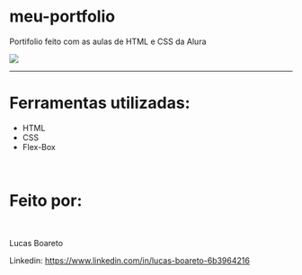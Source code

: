 # meu-portfolio
Portifolio feito com as aulas de HTML e CSS da Alura

<img src="https://user-images.githubusercontent.com/90784883/217964143-09c8e647-e897-4f73-847c-c27d097c5344.JPG"/>
<hr>
<h1>Ferramentas utilizadas:</h1>
<ul>
  <li>HTML</li>
  <li>CSS</li>
  <li>Flex-Box</li>
</ul>
<br>
  <h1>Feito por:</h1><br>
  
Lucas Boareto<br>
  
Linkedin: https://www.linkedin.com/in/lucas-boareto-6b3964216

